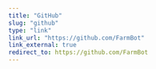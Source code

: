 ```yaml
---
title: "GitHub"
slug: "github"
type: "link"
link_url: "https://github.com/FarmBot"
link_external: true
redirect_to: https://github.com/FarmBot
---
```


